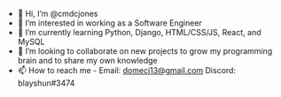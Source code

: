 - 👋 Hi, I’m @cmdcjones
- 👀 I’m interested in working as a Software Engineer
- 🌱 I’m currently learning Python, Django, HTML/CSS/JS, React, and MySQL
- 💞️ I’m looking to collaborate on new projects to grow my programming brain and to share my own knowledge
- 📫 How to reach me - Email: domecj13@gmail.com Discord: blayshun#3474

<!---
cmdcjones/cmdcjones is a ✨ special ✨ repository because its `README.md` (this file) appears on your GitHub profile.
You can click the Preview link to take a look at your changes.
--->
